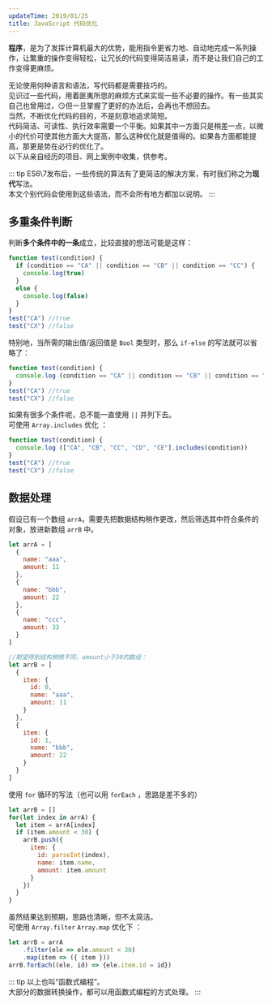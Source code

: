 ```yaml
---
updateTime: 2019/01/25
title: JavaScript 代码优化
---
```

**程序**，是为了发挥计算机最大的优势，能用指令更省力地、自动地完成一系列操作，让繁重的操作变得轻松，让冗长的代码变得简洁易读，而不是让我们自己的工作变得更麻烦。  
<!-- more -->
无论使用何种语言和语法，写代码都是需要技巧的。  
见识过一些代码，用着匪夷所思的麻烦方式来实现一些不必要的操作。有一些其实自己也曾用过，😏但一旦掌握了更好的办法后，会再也不想回去。  
当然，不断优化代码的目的，不是刻意地追求简短。  
代码简洁、可读性、执行效率需要一个平衡。如果其中一方面只是稍差一点，以微小的代价可使其他方面大大提高，那么这种优化就是值得的。如果各方面都能提高，那更是势在必行的优化了。  
以下从亲自经历的项目、网上案例中收集，供参考。

::: tip
ES6\7发布后，一些传统的算法有了更简洁的解决方案，有时我们称之为**现代**写法。  
本文个别代码会使用到这些语法，而不会所有地方都加以说明。
:::

## 多重条件判断

判断**多个条件中的一条**成立，比较直接的想法可能是这样：
```javascript
function test(condition) {
  if (condition == "CA" || condition == "CB" || condition == "CC") {
    console.log(true)
  }
  else {
    console.log(false)
  }
}
test("CA") //true
test("CX") //false
```

特别地，当所需的输出值/返回值是 `Bool` 类型时，那么 `if-else` 的写法就可以省略了：
```javascript
function test(condition) {
  console.log (condition == "CA" || condition == "CB" || condition == "CC");
}
test("CA") //true
test("CX") //false
```

如果有很多个条件呢，总不能一直使用 `||` 并列下去。  
可使用 `Array.includes` 优化 <Badge text="ES2016" type="tip"/>：
```javascript
function test(condition) {
  console.log (["CA", "CB", "CC", "CD", "CE"].includes(condition))
}
test("CA") //true
test("CX") //false
```

## 数据处理

假设已有一个数组 `arrA`，需要先把数据结构稍作更改，然后筛选其中符合条件的对象，放进新数组 `arrB` 中。  
```javascript
let arrA = [
  {
    name: "aaa",
    amount: 11
  },
  {
    name: "bbb",
    amount: 22
  },
  {
    name: "ccc",
    amount: 33
  }
]

//期望得到结构稍微不同，amount小于30的数组：
let arrB = [
  {
    item: {
      id: 0,
      name: "aaa",
      amount: 11
    }
  },
  {
    item: {
      id: 1,
      name: "bbb",
      amount: 22
    }
  }
]
```

使用 `for` 循环的写法（也可以用 `forEach` ，思路是差不多的）
```javascript
let arrB = []
for(let index in arrA) {
  let item = arrA[index]
  if (item.amount < 30) {
    arrB.push({
      item: {
        id: parseInt(index),
        name: item.name,
        amount: item.amount
      }
    })
  }
}
```

虽然结果达到预期，思路也清晰，但不太简洁。  
可使用 `Array.filter` `Array.map` 优化下 <Badge text="ES2016" type="tip"/>：
```javascript
let arrB = arrA
    .filter(ele => ele.amount < 30)
    .map(item => ({ item }))
arrB.forEach((ele, id) => {ele.item.id = id})
```

::: tip
以上也叫“函数式编程”。  
大部分的数据转换操作，都可以用函数式编程的方式处理。
:::